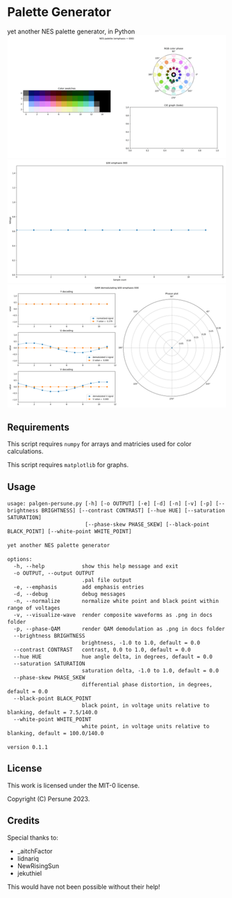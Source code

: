 # Palette Generator

yet another NES palette generator, in Python
<img src="docs/palette sequence.gif">
<img src="docs/waveform sequence.gif">
<img src="docs/QAM sequence.gif">

## Requirements

This script requires `numpy` for arrays and matricies used for color calculations.

This script requires `matplotlib` for graphs.

## Usage
```
usage: palgen-persune.py [-h] [-o OUTPUT] [-e] [-d] [-n] [-v] [-p] [--brightness BRIGHTNESS] [--contrast CONTRAST] [--hue HUE] [--saturation SATURATION]
                         [--phase-skew PHASE_SKEW] [--black-point BLACK_POINT] [--white-point WHITE_POINT]

yet another NES palette generator

options:
  -h, --help            show this help message and exit
  -o OUTPUT, --output OUTPUT
                        .pal file output
  -e, --emphasis        add emphasis entries
  -d, --debug           debug messages
  -n, --normalize       normalize white point and black point within range of voltages
  -v, --visualize-wave  render composite waveforms as .png in docs folder
  -p, --phase-QAM       render QAM demodulation as .png in docs folder
  --brightness BRIGHTNESS
                        brightness, -1.0 to 1.0, default = 0.0
  --contrast CONTRAST   contrast, 0.0 to 1.0, default = 0.0
  --hue HUE             hue angle delta, in degrees, default = 0.0
  --saturation SATURATION
                        saturation delta, -1.0 to 1.0, default = 0.0
  --phase-skew PHASE_SKEW
                        differential phase distortion, in degrees, default = 0.0
  --black-point BLACK_POINT
                        black point, in voltage units relative to blanking, default = 7.5/140.0
  --white-point WHITE_POINT
                        white point, in voltage units relative to blanking, default = 100.0/140.0

version 0.1.1
```

## License

This work is licensed under the MIT-0 license.

Copyright (C) Persune 2023.

## Credits

Special thanks to:
- _aitchFactor
- lidnariq
- NewRisingSun
- jekuthiel

This would have not been possible without their help!
